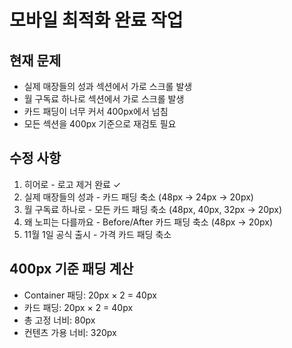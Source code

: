# 모바일 최적화 완료 작업

## 현재 문제
- 실제 매장들의 성과 섹션에서 가로 스크롤 발생
- 월 구독료 하나로 섹션에서 가로 스크롤 발생
- 카드 패딩이 너무 커서 400px에서 넘침
- 모든 섹션을 400px 기준으로 재검토 필요

## 수정 사항
1. 히어로 - 로고 제거 완료 ✓
2. 실제 매장들의 성과 - 카드 패딩 축소 (48px → 24px → 20px)
3. 월 구독료 하나로 - 모든 카드 패딩 축소 (48px, 40px, 32px → 20px)
4. 왜 노피는 다를까요 - Before/After 카드 패딩 축소 (48px → 20px)
5. 11월 1일 공식 출시 - 가격 카드 패딩 축소

## 400px 기준 패딩 계산
- Container 패딩: 20px × 2 = 40px
- 카드 패딩: 20px × 2 = 40px
- 총 고정 너비: 80px
- 컨텐츠 가용 너비: 320px
